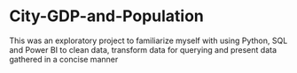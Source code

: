 # City-GDP-and-Population
This was an exploratory project to familiarize myself with using Python, SQL and Power BI to clean data, transform data for querying and present data gathered in a concise manner
